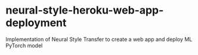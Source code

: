 # neural-style-heroku-web-app-deployment
Implementation of Neural Style Transfer to create a web app and deploy ML PyTorch model
